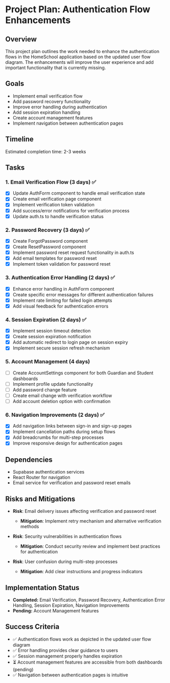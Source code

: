 # Project Plan: Authentication Flow Enhancements

## Overview
This project plan outlines the work needed to enhance the authentication flows in the HomeSchool application based on the updated user flow diagram. The enhancements will improve the user experience and add important functionality that is currently missing.

## Goals
- Implement email verification flow
- Add password recovery functionality
- Improve error handling during authentication
- Add session expiration handling
- Create account management features
- Implement navigation between authentication pages

## Timeline
Estimated completion time: 2-3 weeks

## Tasks

### 1. Email Verification Flow (3 days) ✅
- [x] Update AuthForm component to handle email verification state
- [x] Create email verification page component
- [x] Implement verification token validation
- [x] Add success/error notifications for verification process
- [x] Update auth.ts to handle verification status

### 2. Password Recovery (3 days) ✅
- [x] Create ForgotPassword component
- [x] Create ResetPassword component
- [x] Implement password reset request functionality in auth.ts
- [x] Add email templates for password reset
- [x] Implement token validation for password reset

### 3. Authentication Error Handling (2 days) ✅
- [x] Enhance error handling in AuthForm component
- [x] Create specific error messages for different authentication failures
- [x] Implement rate limiting for failed login attempts
- [x] Add visual feedback for authentication errors

### 4. Session Expiration (2 days) ✅
- [x] Implement session timeout detection
- [x] Create session expiration notification
- [x] Add automatic redirect to login page on session expiry
- [x] Implement secure session refresh mechanism

### 5. Account Management (4 days)
- [ ] Create AccountSettings component for both Guardian and Student dashboards
- [ ] Implement profile update functionality
- [ ] Add password change feature
- [ ] Create email change with verification workflow
- [ ] Add account deletion option with confirmation

### 6. Navigation Improvements (2 days) ✅
- [x] Add navigation links between sign-in and sign-up pages
- [x] Implement cancellation paths during setup flows
- [x] Add breadcrumbs for multi-step processes
- [x] Improve responsive design for authentication pages

## Dependencies
- Supabase authentication services
- React Router for navigation
- Email service for verification and password reset emails

## Risks and Mitigations
- **Risk**: Email delivery issues affecting verification and password reset
  - **Mitigation**: Implement retry mechanism and alternative verification methods

- **Risk**: Security vulnerabilities in authentication flows
  - **Mitigation**: Conduct security review and implement best practices for authentication

- **Risk**: User confusion during multi-step processes
  - **Mitigation**: Add clear instructions and progress indicators

## Implementation Status
- **Completed:** Email Verification, Password Recovery, Authentication Error Handling, Session Expiration, Navigation Improvements
- **Pending:** Account Management features

## Success Criteria
- ✅ Authentication flows work as depicted in the updated user flow diagram
- ✅ Error handling provides clear guidance to users
- ✅ Session management properly handles expiration
- ⏳ Account management features are accessible from both dashboards (pending)
- ✅ Navigation between authentication pages is intuitive
